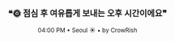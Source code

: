 <div align="center">

<br>

<h3>❝🌞 점심 후 여유롭게 보내는 오후 시간이에요❞</h3>

<sub>04:00 PM • Seoul ☀️ • by CrowRish</sub>

<br>

</div>
